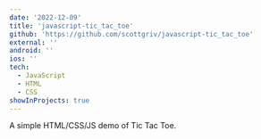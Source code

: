```yaml
---
date: '2022-12-09'
title: 'javascript-tic_tac_toe'
github: 'https://github.com/scottgriv/javascript-tic_tac_toe'
external: ''
android: ''
ios: ''
tech:
  - JavaScript
  - HTML
  - CSS
showInProjects: true
---
```


A simple HTML/CSS/JS demo of Tic Tac Toe.
